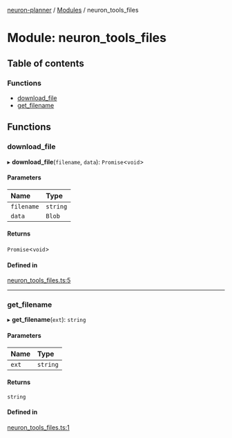 [neuron-planner](../README.md) / [Modules](../modules.md) / neuron\_tools\_files

# Module: neuron\_tools\_files

## Table of contents

### Functions

- [download\_file](neuron_tools_files.md#download_file)
- [get\_filename](neuron_tools_files.md#get_filename)

## Functions

### download\_file

▸ **download_file**(`filename`, `data`): `Promise`<`void`\>

#### Parameters

| Name | Type |
| :------ | :------ |
| `filename` | `string` |
| `data` | `Blob` |

#### Returns

`Promise`<`void`\>

#### Defined in

[neuron_tools_files.ts:5](https://github.com/vtol-neuron/neuron-planner/blob/4fe8ba4/src/js/neuron_tools_files.ts#L5)

___

### get\_filename

▸ **get_filename**(`ext`): `string`

#### Parameters

| Name | Type |
| :------ | :------ |
| `ext` | `string` |

#### Returns

`string`

#### Defined in

[neuron_tools_files.ts:1](https://github.com/vtol-neuron/neuron-planner/blob/4fe8ba4/src/js/neuron_tools_files.ts#L1)
